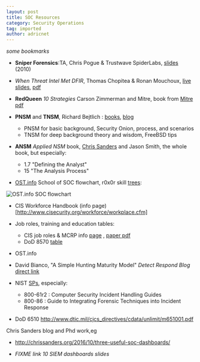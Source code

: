 ```yaml
---
layout: post
title: SOC Resources
category: Security Operations
tag: imported
author: adricnet
---
```


<i>some bookmarks</i>

* **Sniper Forensics**:TA, Chris Pogue & Trustwave SpiderLabs, [slides](https://files.sans.org/summit/forensics11/PDFs/Sniper%20Forensics-Target%20Acquisition.pdf) (2010)
 
* *When Threat Intel Met DFIR*, Thomas Chopitea & Ronan Mouchoux,   [live slides](http://direct.tomchop.me/slides/), [pdf](http://2015.hack.lu/archive/2015/When%20threat%20intel%20met%20DFIR.pdf)

* **RedQueen** *10 Strategies* Carson Zimmerman and Mitre, book from [Mitre](http://www.mitre.org/publications/all/ten-strategies-of-a-world-class-cybersecurity-operations-center) [pdf]( 
https://www.mitre.org/sites/default/files/publications/pr-13-1028-mitre-10-strategies-cyber-ops-center.pdf)

* **PNSM** and **TNSM**, Richard Bejtlich : [books](http://www.taosecurity.com/books.html), [blog](http://taosecurity.blogspot.com/)
  * PNSM for basic background, Security Onion, process, and scenarios
  * TNSM for deep background theory and wisdom, FreeBSD tips

* **ANSM** *Applied NSM* book, [Chris Sanders](http://chrissanders.org/) and Jason Smith, the whole book, but especially:
  * 1.7 "Defining the Analyst"
  * 15 "The Analysis Process"

* [OST.info](http://opensecuritytraining.info) School of SOC flowchart, r0x0r skill [trees](http://opensecuritytraining.info/IntroductionToReverseEngineering.html):

![OST.info SOC flowchart](http://opensecuritytraining.info/Flow_files/droppedImage_1.jpg)


* CIS Workforce Handbook (info page)[http://www.cisecurity.org/workforce/workplace.cfm]

* Job roles, training and education tables:
  * CIS job roles & MCRP info [page](http://www.cisecurity.org/workforce/roles.cfm) , [paper pdf](http://www.cisecurity.org/workforce/images/FinalReport.pdf)
  * DoD 8570 [table](http://iase.disa.mil/iawip/Pages/iabaseline.aspx)

* OST.info 

* David Bianco, "A Simple Hunting Maturity Model" *Detect Respond Blog* [direct link](http://detect-respond.blogspot.com/2015/10/a-simple-hunting-maturity-model.html)

* NIST [SPs](http://csrc.nist.gov/publications/PubsSPs.html), especially:
  * 800-61r2 : Computer Security Incident Handling Guides
  * 800-86 : Guide to Integrating Forensic Techniques into Incident Response
* DoD 6510 http://www.dtic.mil/cjcs_directives/cdata/unlimit/m651001.pdf

Chris Sanders blog and Phd work,eg

* http://chrissanders.org/2016/10/three-useful-soc-dashboards/

* *FIXME link 10 SIEM dashboards slides*
